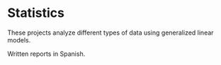 # Statistics

These projects analyze different types of data using generalized linear models.

Written reports in Spanish.

#
